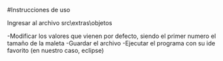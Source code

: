 #Instrucciones de uso

Ingresar al archivo src\extras\objetos

-Modificar los valores que vienen por defecto, siendo el primer numero el tamaño de la maleta
-Guardar el archivo
-Ejecutar el programa con su ide favorito (en nuestro caso, eclipse)
